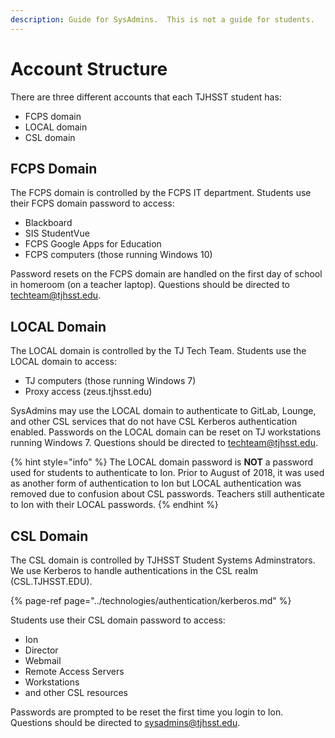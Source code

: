 ```yaml
---
description: Guide for SysAdmins.  This is not a guide for students.
---
```


# Account Structure

There are three different accounts that each TJHSST student has:

* FCPS domain
* LOCAL domain
* CSL domain

## FCPS Domain

The FCPS domain is controlled by the FCPS IT department.  Students use their FCPS domain password to access:

* Blackboard
* SIS StudentVue
* FCPS Google Apps for Education
* FCPS computers \(those running Windows 10\)

Password resets on the FCPS domain are handled on the first day of school in homeroom \(on a teacher laptop\).  Questions should be directed to [techteam@tjhsst.edu](mailto:techteam@tjhsst.edu).

## LOCAL Domain

The LOCAL domain is controlled by the TJ Tech Team.  Students use the LOCAL domain to access:

* TJ computers \(those running Windows 7\)
* Proxy access \(zeus.tjhsst.edu\)

SysAdmins may use the LOCAL domain to authenticate to GitLab, Lounge, and other CSL services that do not have CSL Kerberos authentication enabled.  Passwords on the LOCAL domain can be reset on TJ workstations running Windows 7.  Questions should be directed to [techteam@tjhsst.edu](mailto:techteam@tjhsst.edu).

{% hint style="info" %}
The LOCAL domain password is **NOT** a password used for students to authenticate to Ion.   Prior to August of 2018, it was used as another form of authentication to Ion but LOCAL authentication was removed due to confusion about CSL passwords.  Teachers still authenticate to Ion with their LOCAL passwords.
{% endhint %}

## CSL Domain

The CSL domain is controlled by TJHSST Student Systems Adminstrators.  We use Kerberos to handle authentications in the CSL realm \(CSL.TJHSST.EDU\).

{% page-ref page="../technologies/authentication/kerberos.md" %}

Students use their CSL domain password to access:

* Ion
* Director
* Webmail
* Remote Access Servers
* Workstations
* and other CSL resources

Passwords are prompted to be reset the first time you login to Ion.  Questions should be directed to [sysadmins@tjhsst.edu](mailto:sysadmins@tjhsst.edu).


